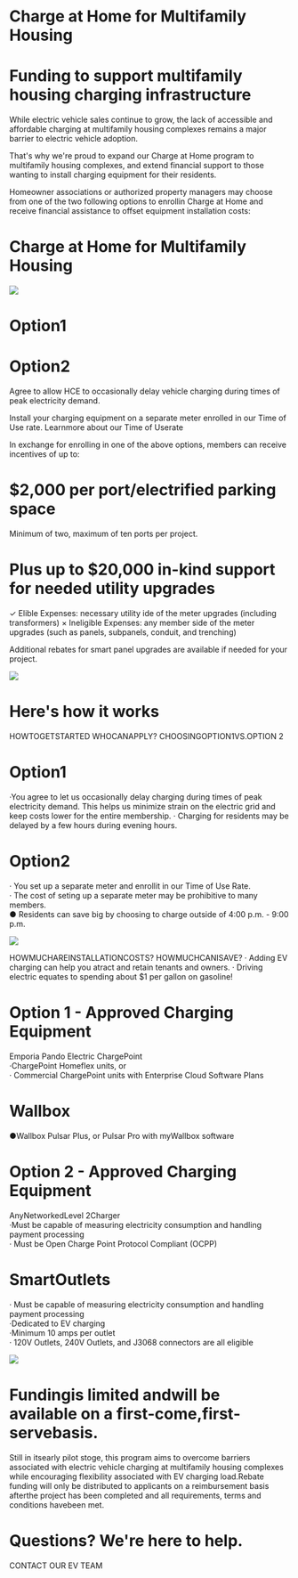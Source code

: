 # Charge at Home for Multifamily Housing  

# Funding to support multifamily housing charging infrastructure  

While electric vehicle sales continue to grow, the lack of accessible and affordable charging at multifamily housing complexes remains a major barrier to electric vehicle adoption.  

That's why we're proud to expand our Charge at Home program to multifamily housing complexes, and extend financial support to those wanting to install charging equipment for their residents.  

Homeowner associations or authorized property managers may choose from one of the two following options to enrollin Charge at Home and receive financial assistance to offset equipment installation costs:  

# Charge at Home for Multifamily Housing  

![](images/e198d16d4e60ab8b56416f57cfb2f8d097c577d0413eae773560fe54e143fc55.jpg)  

# Option1  

# Option2  

Agree to allow HCE to occasionally delay vehicle charging during times of peak electricity demand.  

Install your charging equipment on a separate meter enrolled in our Time of Use rate. Learnmore about our Time of Userate  

In exchange for enrolling in one of the above options, members can receive incentives of up to:  

# \$2,000 per port/electrified parking space  

Minimum of two, maximum of ten ports per project.  

# Plus up to \$20,000 in-kind support for needed utility upgrades  

$\checkmark$ Elible Expenses: necessary utility ide of the meter upgrades (including transformers) × Ineligible Expenses: any member side of the meter upgrades (such as panels, subpanels, conduit, and trenching)  

Additional rebates for smart panel upgrades are available if needed for your project.  

![](images/13d9b5955ab2256a67bf657a0361e4b70209cd06e41b793361b8773486d22a9f.jpg)  

# Here's how it works  

HOWTOGETSTARTED WHOCANAPPLY? CHOOSINGOPTION1VS.OPTION 2  

# Option1  

·You agree to let us occasionally delay charging during times of peak electricity demand. This helps us minimize strain on the electric grid and keep costs lower for the entire membership. · Charging for residents may be delayed by a few hours during evening hours.  

# Option2  

· You set up a separate meter and enrollit in our Time of Use Rate.   
· The cost of seting up a separate meter may be prohibitive to many members.   
● Residents can save big by choosing to charge outside of 4:00 p.m. - 9:00 p.m.  

![](images/8bf208e56eade241975dd394d14d8784528ed07b50346ee3a744fc68831b8beb.jpg)  

HOWMUCHAREINSTALLATIONCOSTS? HOWMUCHCANISAVE? · Adding EV charging can help you atract and retain tenants and owners. · Driving electric equates to spending about \$1 per gallon on gasoline!  

# Option 1 - Approved Charging Equipment  

Emporia Pando Electric ChargePoint   
·ChargePoint Homeflex units, or   
· Commercial ChargePoint units with Enterprise Cloud Software Plans  

# Wallbox  

●Wallbox Pulsar Plus, or Pulsar Pro with myWallbox software  

# Option 2 - Approved Charging Equipment  

AnyNetworkedLevel 2Charger   
·Must be capable of measuring electricity consumption and handling payment processing   
· Must be Open Charge Point Protocol Compliant (OCPP)  

# SmartOutlets  

· Must be capable of measuring electricity consumption and handling payment processing   
·Dedicated to EV charging   
·Minimum 10 amps per outlet   
· 120V Outlets, 240V Outlets, and J3068 connectors are all eligible  

![](images/2965a7c4459d6657560ebafd349aaa0275f4d9c3df7132db56fa1fdc47687abd.jpg)  

# Fundingis limited andwill be available on a first-come,first-servebasis.  

Still in itsearly pilot stoge, this program aims to overcome barriers associated with electric vehicle charging at multifamily housing complexes while encouraging flexibility associated with EV charging load.Rebate funding will only be distributed to applicants on a reimbursement basis afterthe project has been completed and all requirements, terms and conditions havebeen met.  

# Questions? We're here to help.  

CONTACT OUR EV TEAM  